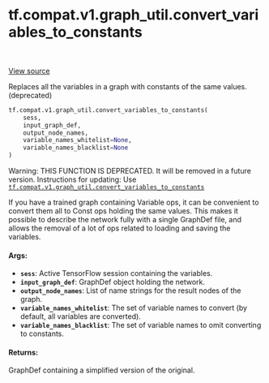 <div itemscope itemtype="http://developers.google.com/ReferenceObject">
<meta itemprop="name" content="tf.compat.v1.graph_util.convert_variables_to_constants" />
<meta itemprop="path" content="Stable" />
</div>

# tf.compat.v1.graph_util.convert_variables_to_constants

<!-- Insert buttons -->

<table class="tfo-notebook-buttons tfo-api" align="left">
</table>

<a target="_blank" href="/code/stable/tensorflow/python/framework/graph_util_impl.py">View source</a>



<!-- Start diff -->
Replaces all the variables in a graph with constants of the same values. (deprecated)

``` python
tf.compat.v1.graph_util.convert_variables_to_constants(
    sess,
    input_graph_def,
    output_node_names,
    variable_names_whitelist=None,
    variable_names_blacklist=None
)
```



<!-- Placeholder for "Used in" -->

Warning: THIS FUNCTION IS DEPRECATED. It will be removed in a future version.
Instructions for updating:
Use <a href="../../../../tf/compat/v1/graph_util/convert_variables_to_constants.md"><code>tf.compat.v1.graph_util.convert_variables_to_constants</code></a>

If you have a trained graph containing Variable ops, it can be convenient to
convert them all to Const ops holding the same values. This makes it possible
to describe the network fully with a single GraphDef file, and allows the
removal of a lot of ops related to loading and saving the variables.

#### Args:


* <b>`sess`</b>: Active TensorFlow session containing the variables.
* <b>`input_graph_def`</b>: GraphDef object holding the network.
* <b>`output_node_names`</b>: List of name strings for the result nodes of the graph.
* <b>`variable_names_whitelist`</b>: The set of variable names to convert (by default,
                          all variables are converted).
* <b>`variable_names_blacklist`</b>: The set of variable names to omit converting
                          to constants.


#### Returns:

GraphDef containing a simplified version of the original.
